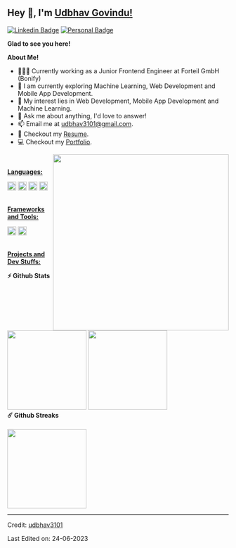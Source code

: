 
## Hey 👋, I'm [Udbhav Govindu!](https://github.com/udbhav3101/)

[![Linkedin Badge](https://img.shields.io/badge/-LinkedIn-0e76a8?style=flat-square&logo=Linkedin&logoColor=white)](https://www.linkedin.com/in/udbhav-govindu/)
[![Personal Badge](https://img.shields.io/badge/Portfolio-blue)](https://udbhav-portfolio.vercel.app/)


**Glad to see you here!**

 **About Me!**

- 👨🏽‍💻 Currently working as a Junior Frontend Engineer at Forteil GmbH (Bonify)
- 🌱 I am currently exploring Machine Learning, Web Development and Mobile App Development. 
- 🤔 My interest lies in Web Development, Mobile App Development and Machine Learning.
- 💬 Ask me about anything, I'd love to answer!
- 📫 Email me at [udbhav3101@gmail.com](mailto:udbhav3101@gmail.com).
- 📝 Checkout my [Resume](https://github.com/udbhav3101/udbhav3101/blob/main/resume.pdf).
- 💻 Checkout my [Portfolio](https://udbhav-portfolio.vercel.app/).

<img src="https://github.com/udbhav3101/udbhav3101/assets/56537586/9d55737d-7307-42e9-9776-8e8321bd2146" align="right" width="400" height="400"/>


<br/>

**<ins>Languages:</ins>**

<img height="20" src="https://github.com/udbhav3101/udbhav3101/assets/56537586/b0310b8c-e47a-4a86-bf57-cb3ea853a748">
<img height="20" src="https://github.com/udbhav3101/udbhav3101/assets/56537586/96a6e817-4617-4129-aaab-2bfb6ed9f7de">
<img height="20" src="https://github.com/udbhav3101/udbhav3101/assets/56537586/331b401f-2fe4-4406-bc73-3c2d8768c9fe">
<img height="20" src="https://github.com/udbhav3101/udbhav3101/assets/56537586/7cad416c-7623-4162-9a83-939474b82595">

<br/>
<br/>

**<ins>Frameworks and Tools:</ins>**

<img height="20" src="https://github.com/udbhav3101/udbhav3101/assets/56537586/13552cc2-0072-451d-95ed-7c1124d07884">
<img height="20" src="https://github.com/udbhav3101/udbhav3101/assets/56537586/b3448b97-f377-4596-838e-7eceb030b2a5">

<br/>
<br/>

**<ins>Projects and Dev Stuffs:</ins>**


  <summary><b>⚡ Github Stats</b></summary>
  <br />
  <img height="180em" src="https://github-readme-stats.vercel.app/api?username=udbhav3101&show_icons=true&hide_border=true&&count_private=true&include_all_commits=true&theme=dark" />
  <img height="180em" src="https://github-readme-stats.vercel.app/api/top-langs/?username=udbhav3101&show_icons=true&hide_border=true&layout=compact&langs_count=8&theme=dark"/>

  <summary><b>☄️ Github Streaks</b></summary>
  <br />
  <img height="180em" src="https://github-readme-streak-stats.herokuapp.com?user=udbhav3101&theme=dark" />


---
Credit: [udbhav3101](https://github.com/udbhav3101)

Last Edited on: 24-06-2023
